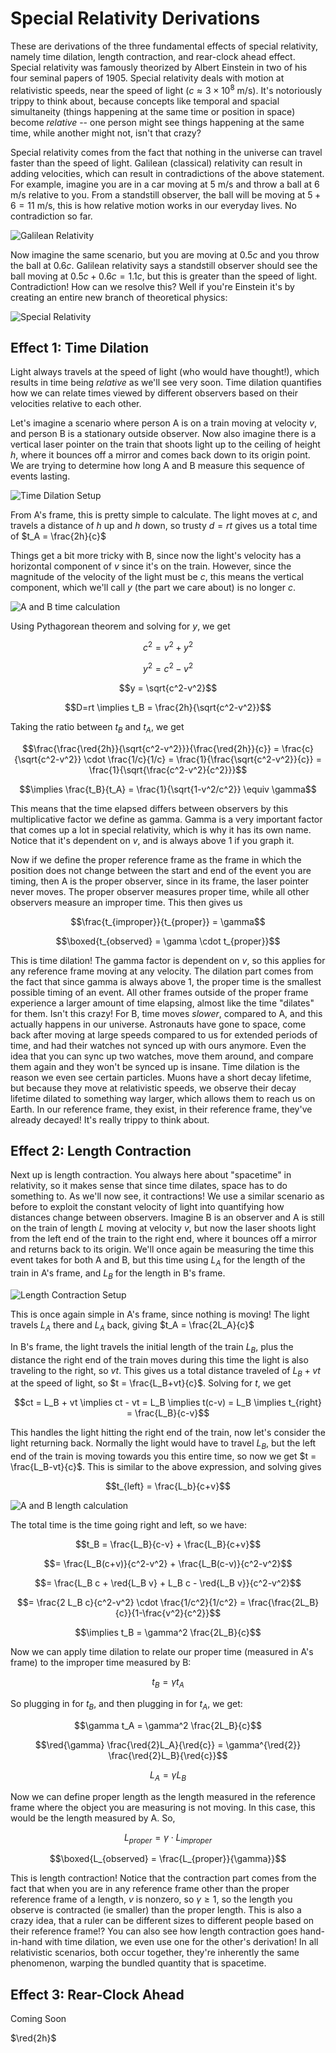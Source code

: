 # Special Relativity Derivations

These are derivations of the three fundamental effects of special relativity, namely time dilation, length contraction, and rear-clock ahead effect. Special relativity was famously theorized by Albert Einstein in two of his four seminal papers of 1905. Special relativity deals with motion at relativistic speeds, near the speed of light ($c\approx 3\times 10^8$ m/s). It's notoriously trippy to think about, because concepts like temporal and spacial simultaneity (things happening at the same time or position in space) become *relative* -- one person might see things happening at the same time, while another might not, isn't that crazy?

Special relativity comes from the fact that nothing in the universe can travel faster than the speed of light. Galilean (classical) relativity can result in adding velocities, which can result in contradictions of the above statement. For example, imagine you are in a car moving at $5$ m/s and throw a ball at $6$ m/s relative to you. From a standstill observer, the ball will be moving at $5+6=11$ m/s, this is how relative motion works in our everyday lives. No contradiction so far.

![Galilean Relativity](/images/galileanRelativity.jpeg)


Now imagine the same scenario, but you are moving at $0.5c$ and you throw the ball at $0.6c$. Galilean relativity says a standstill observer should see the ball moving at $0.5c + 0.6c = 1.1c$, but this is greater than the speed of light. Contradiction! How can we resolve this? Well if you're Einstein it's by creating an entire new branch of theoretical physics:

![Special Relativity](/images/specialRelativity.jpeg)

## Effect 1: Time Dilation

Light always travels at the speed of light (who would have thought!), which results in time being *relative* as we'll see very soon. Time dilation quantifies how we can relate times viewed by different observers based on their velocities relative to each other. 

Let's imagine a scenario where person A is on a train moving at velocity $v$, and person B is a stationary outside observer. Now also imagine there is a vertical laser pointer on the train that shoots light up to the ceiling of height $h$, where it bounces off a mirror and comes back down to its origin point. We are trying to determine how long A and B measure this sequence of events lasting.

![Time Dilation Setup](/images/timeDilationSetup.jpeg)

From A's frame, this is pretty simple to calculate. The light moves at $c$, and travels a distance of $h$ up and $h$ down, so trusty $d=rt$ gives us a total time of $t_A = \frac{2h}{c}$

Things get a bit more tricky with B, since now the light's velocity has a horizontal component of $v$ since it's on the train. However, since the magnitude of the velocity of the light must be $c$, this means the vertical component, which we'll call $y$ (the part we care about) is no longer $c$. 

![A and B time calculation](/images/timeDilationAB.jpeg)

Using Pythagorean theorem and solving for $y$, we get

$$c^2 = v^2 + y^2$$

$$y^2 = c^2-v^2$$

$$y = \sqrt{c^2-v^2}$$

$$D=rt \implies t_B = \frac{2h}{\sqrt{c^2-v^2}}$$

Taking the ratio between $t_B$ and $t_A$, we get 

$$\frac{\frac{\red{2h}}{\sqrt{c^2-v^2}}}{\frac{\red{2h}}{c}} = \frac{c}{\sqrt{c^2-v^2}} \cdot \frac{1/c}{1/c} = \frac{1}{\frac{\sqrt{c^2-v^2}}{c}} = \frac{1}{\sqrt{\frac{c^2-v^2}{c^2}}}$$

$$\implies \frac{t_B}{t_A} = \frac{1}{\sqrt{1-v^2/c^2}} \equiv \gamma$$

This means that the time elapsed differs between observers by this multiplicative factor we define as gamma. Gamma is a very important factor that comes up a lot in special relativity, which is why it has its own name. Notice that it's dependent on $v$, and is always above 1 if you graph it.

<!-- ![Gamma graph](/images/gamma.png) -->

Now if we define the proper reference frame as the frame in which the position does not change between the start and end of the event you are timing, then A is the proper observer, since in its frame, the laser pointer never moves. The proper observer measures proper time, while all other observers measure an improper time. This then gives us

$$\frac{t_{improper}}{t_{proper}} = \gamma$$
<!-- $$\boxed{t_{proper} = \frac{t_{improper}}{\gamma}}$$ -->

$$\boxed{t_{observed} = \gamma \cdot t_{proper}}$$

This is time dilation! The gamma factor is dependent on $v$, so this applies for any reference frame moving at any velocity. The dilation part comes from the fact that since gamma is always above 1, the proper time is the smallest possible timing of an event. All other frames outside of the proper frame experience a larger amount of time elapsing, almost like the time "dilates" for them. Isn't this crazy! For B, time moves *slower*, compared to A, and this actually happens in our universe. Astronauts have gone to space, come back after moving at large speeds compared to us for extended periods of time, and had their watches not synced up with ours anymore. Even the idea that you can sync up two watches, move them around, and compare them again and they won't be synced up is insane. Time dilation is the reason we even see certain particles. Muons have a short decay lifetime, but because they move at relativistic speeds, we observe their decay lifetime dilated to something way larger, which allows them to reach us on Earth. In our reference frame, they exist, in their reference frame, they've already decayed! It's really trippy to think about.

## Effect 2: Length Contraction

Next up is length contraction. You always here about "spacetime" in relativity, so it makes sense that since time dilates, space has to do something to. As we'll now see, it contractions! We use a similar scenario as before to exploit the constant velocity of light into quantifying how distances change between observers. Imagine B is an observer and A is still on the train of length $L$ moving at velocity $v$, but now the laser shoots light from the left end of the train to the right end, where it bounces off a mirror and returns back to its origin. We'll once again be measuring the time this event takes for both A and B, but this time using $L_A$ for the length of the train in A's frame, and $L_B$ for the length in B's frame. 

![Length Contraction Setup](/images/lengthContractionSetup.jpeg)

This is once again simple in A's frame, since nothing is moving! The light travels $L_A$ there and $L_A$ back, giving $t_A = \frac{2L_A}{c}$

In B's frame, the light travels the initial length of the train $L_B$, plus the distance the right end of the train moves during this time the light is also traveling to the right, so $vt$. This gives us a total distance traveled of $L_B+vt$ at the speed of light, so $t = \frac{L_B+vt}{c}$. Solving for $t$, we get

$$ct = L_B + vt \implies ct - vt = L_B \implies t(c-v) = L_B \implies t_{right} = \frac{L_B}{c-v}$$

This handles the light hitting the right end of the train, now let's consider the light returning back. Normally the light would have to travel $L_B$, but the left end of the train is moving towards you this entire time, so now we get $t = \frac{L_B-vt}{c}$. This is similar to the above expression, and solving gives

$$t_{left} = \frac{L_b}{c+v}$$

![A and B length calculation](/images/lengthContractionAB.jpeg)


The total time is the time going right and left, so we have:

$$t_B = \frac{L_B}{c-v} + \frac{L_B}{c+v}$$

$$= \frac{L_B(c+v)}{c^2-v^2} + \frac{L_B(c-v)}{c^2-v^2}$$

$$= \frac{L_B c + \red{L_B v} + L_B c - \red{L_B v}}{c^2-v^2}$$

$$= \frac{2 L_B c}{c^2-v^2} \cdot \frac{1/c^2}{1/c^2} = \frac{\frac{2L_B}{c}}{1-\frac{v^2}{c^2}}$$ 

$$\implies t_B = \gamma^2 \frac{2L_B}{c}$$

Now we can apply time dilation to relate our proper time (measured in A's frame) to the improper time measured by B:

$$t_B = \gamma t_A$$

So plugging in for $t_B$, and then plugging in for $t_A$, we get:

$$\gamma t_A = \gamma^2 \frac{2L_B}{c}$$

$$\red{\gamma} \frac{\red{2}L_A}{\red{c}} = \gamma^{\red{2}} \frac{\red{2}L_B}{\red{c}}$$

$$L_A = \gamma L_B$$

Now we can define proper length as the length measured in the reference frame where the object you are measuring is not moving. In this case, this would be the length measured by A. So,

$$L_{proper} = \gamma \cdot L_{improper}$$

$$\boxed{L_{observed} = \frac{L_{proper}}{\gamma}}$$

This is length contraction! Notice that the contraction part comes from the fact that when you are in any reference frame other than the proper reference frame of a length, $v$ is nonzero, so $\gamma \ge 1$, so the length you observe is contracted (ie smaller) than the proper length. This is also a crazy idea, that a ruler can be different sizes to different people based on their reference frame!? You can also see how length contraction goes hand-in-hand with time dilation, we even use one for the other's derivation! In all relativistic scenarios, both occur together, they're inherently the same phenomenon, warping the bundled quantity that is spacetime. 

## Effect 3: Rear-Clock Ahead

Coming Soon

$\red{2h}$